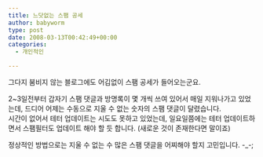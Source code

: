 ```yaml
---
title: 느닷없는 스팸 공세
author: babyworm
type: post
date: 2008-03-13T00:42:49+00:00
categories:
  - 개인적인

---
```

그다지 붐비지 않는 블로그에도 어김없이 스팸 공세가 들어오는군요.

2~3일전부터 갑자기 스팸 댓글과 방명록이 몇 개씩 쓰여 있어서 매일 지워나가고 있었는데, 드디어 어제는 수동으로 지울 수 없는 숫자의 스팸 댓글이 달렸습니다.  
시간이 없어서 테터 업데이트는 시도도 못하고 있었는데, 일요일쯤에는 테터 업데이트하면서 스팸필터도 업데이트 해야 할 듯 합니다. (새로운 것이 존재한다면 말이죠)

정상적인 방법으로는 지울 수 없는 수 많은 스팸 댓글을 어찌해야 할지 고민입니다. -_-;
